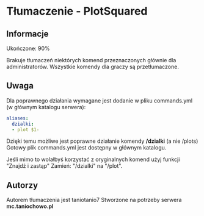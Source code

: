 # Tłumaczenie - PlotSquared

## Informacje

Ukończone: 90%

Brakuje tłumaczeń niektórych komend przeznaczonych głównie dla administratorów. Wszystkie komendy dla graczy są przetłumaczone.

## Uwaga

Dla poprawnego działania wymagane jest dodanie w pliku commands.yml (w głównym katalogu serwera):

```yml
aliases:
  dzialki:
  - plot $1-
```

Dzięki temu możliwe jest poprawne działanie komendy **/dzialki** (a nie /plots)
Gotowy plik commands.yml jest dostępny w głównym katalogu.

Jeśli mimo to wolałbyś korzystać z oryginalnych komend użyj funkcji "Znajdź i zastąp"
Zamień: "/dzialki" na "/plot".

## Autorzy

Autorem tłumaczenia jest taniotanio7
Stworzone na potrzeby serwera **mc.taniochowo.pl**
